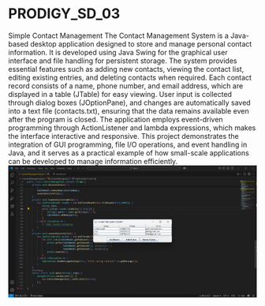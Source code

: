 # PRODIGY_SD_03
Simple Contact Management 
The Contact Management System is a Java-based desktop application designed to store and manage personal contact information. It is developed using Java Swing for the graphical user interface and file handling for persistent storage. The system provides essential features such as adding new contacts, viewing the contact list, editing existing entries, and deleting contacts when required. Each contact record consists of a name, phone number, and email address, which are displayed in a table (JTable) for easy viewing. User input is collected through dialog boxes (JOptionPane), and changes are automatically saved into a text file (contacts.txt), ensuring that the data remains available even after the program is closed. The application employs event-driven programming through ActionListener and lambda expressions, which makes the interface interactive and responsive. This project demonstrates the integration of GUI programming, file I/O operations, and event handling in Java, and it serves as a practical example of how small-scale applications can be developed to manage information efficiently.
![Program Output](Output3.png)

